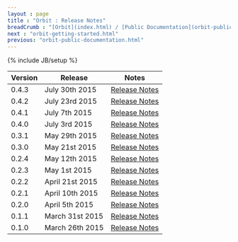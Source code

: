 ```yaml
---
layout : page
title : "Orbit : Release Notes"
breadCrumb : "[Orbit](index.html) / [Public Documentation](orbit-public-documentation.html)"
next : "orbit-getting-started.html"
previous: "orbit-public-documentation.html"
---
```

{% include JB/setup %}

| Version | Release | Notes |
|---------|---------|-------|
| 0.4.3 | July 30th 2015 | [Release Notes](https://github.com/electronicarts/orbit/releases/tag/v0.4.3) |
| 0.4.2 | July 23rd 2015 | [Release Notes](https://github.com/electronicarts/orbit/releases/tag/v0.4.2) |
| 0.4.1 | July 7th 2015 | [Release Notes](https://github.com/electronicarts/orbit/releases/tag/v0.4.1) |
| 0.4.0 | July 3rd 2015 | [Release Notes](https://github.com/electronicarts/orbit/releases/tag/v0.4.0) |
| 0.3.1 | May 29th 2015 | [Release Notes](https://github.com/electronicarts/orbit/releases/tag/v0.3.1) |
| 0.3.0 | May 21st 2015 | [Release Notes](https://github.com/electronicarts/orbit/releases/tag/v0.3.0) |
| 0.2.4 | May 12th 2015 | [Release Notes](https://github.com/electronicarts/orbit/releases/tag/v0.2.4) |
| 0.2.3 | May 1st 2015 | [Release Notes](https://github.com/electronicarts/orbit/releases/tag/v0.2.3) |
| 0.2.2 | April 21st 2015 | [Release Notes](https://github.com/electronicarts/orbit/releases/tag/v0.2.2) |
| 0.2.1 | April 10th 2015 | [Release Notes](https://github.com/electronicarts/orbit/releases/tag/v0.2.1) |
| 0.2.0 | April 5th 2015 | [Release Notes](https://github.com/electronicarts/orbit/releases/tag/v0.2.0) |
| 0.1.1 | March 31st 2015 | [Release Notes](https://github.com/electronicarts/orbit/releases/tag/v0.1.1) |
| 0.1.0 | March 26th 2015 | [Release Notes](https://github.com/electronicarts/orbit/releases/tag/v0.1.0) |

